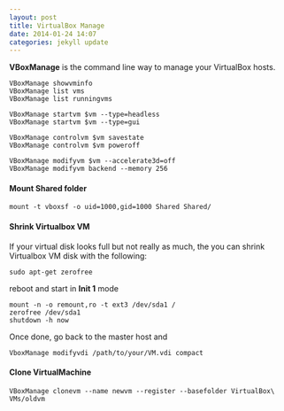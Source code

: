 ```yaml
---
layout: post
title: VirtualBox Manage
date: 2014-01-24 14:07
categories: jekyll update
---
```


**VBoxManage** is the command line way to manage your VirtualBox hosts.

	VBoxManage showvminfo
	VBoxManage list vms
	VBoxManage list runningvms
	
	VBoxManage startvm $vm --type=headless
	VBoxManage startvm $vm --type=gui
		
	VBoxManage controlvm $vm savestate
	VBoxManage controlvm $vm poweroff

	VBoxManage modifyvm $vm --accelerate3d=off
	VBoxManage modifyvm backend --memory 256

#### Mount Shared folder

	mount -t vboxsf -o uid=1000,gid=1000 Shared Shared/

#### Shrink Virtualbox VM

If your virtual disk looks full but not really as much, the you can shrink Virtualbox VM disk with the following:

	sudo apt-get zerofree

reboot and start in **Init 1** mode

	mount -n -o remount,ro -t ext3 /dev/sda1 /
	zerofree /dev/sda1
	shutdown -h now
	
Once done, go back to the master host and

	VboxManage modifyvdi /path/to/your/VM.vdi compact

#### Clone VirtualMachine

	VBoxManage clonevm --name newvm --register --basefolder VirtualBox\ VMs/oldvm
